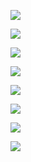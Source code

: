 <a href="https://codeclimate.com/github/codeclimate/codeclimate/maintainability"><img src="https://api.codeclimate.com/v1/badges/a99a88d28ad37a79dbf6/maintainability" /></a>

<a href="https://codeclimate.com/github/codeclimate/codeclimate/test_coverage"><img src="https://api.codeclimate.com/v1/badges/a99a88d28ad37a79dbf6/test_coverage" /></a>

<img src="https://travis-ci.com/stanislavglazko/python-project-lvl1.svg?branch=master">

<a href="https://asciinema.org/a/gyHJ7TvBJsjWITjEeYWAoFmXj" target="_blank"><img src="https://asciinema.org/a/gyHJ7TvBJsjWITjEeYWAoFmXj.svg" /></a>

<a href="https://asciinema.org/a/aS6qWx0eBNZGW2Kyn0FvwRrR7" target="_blank"><img src="https://asciinema.org/a/aS6qWx0eBNZGW2Kyn0FvwRrR7.svg" /></a>

<a href="https://asciinema.org/a/VG4Kpyy0zoiramaShYf8cE7cg" target="_blank"><img src="https://asciinema.org/a/VG4Kpyy0zoiramaShYf8cE7cg.svg" /></a>

<a href="https://asciinema.org/a/xuh9Pe7jDxqIWuzUlL2TwPnuj" target="_blank"><img src="https://asciinema.org/a/xuh9Pe7jDxqIWuzUlL2TwPnuj.svg" /></a>

<a href="https://asciinema.org/a/8r9YVOTUkvPlfs5wWPdqwG4iW" target="_blank"><img src="https://asciinema.org/a/8r9YVOTUkvPlfs5wWPdqwG4iW.svg" /></a>
